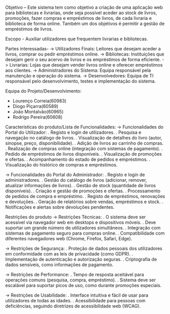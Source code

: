 Objetivo – Este sistema tem como objetivo a criação de uma aplicação web para bibliotecas e livrarias, onde seja possível aceder ao stock de livros, promoções, fazer compras e empréstimos de livros, de cada livraria e biblioteca de forma online. Também um dos objetivos é permitir a gestão de empréstimos de livros.

Escopo - Auxiliar utilizadores que frequentem livrarias e bibliotecas.

Partes interessadas-
-> Utilizadores Finais:
    Leitores que desejam aceder a livros, comprar ou pedir empréstimos online.
-> Bibliotecas:
    Instituições que desejam gerir o seu acervo de livros e os empréstimos de forma eficiente.
-> Livrarias:
    Lojas que desejam vender livros online e oferecer empréstimos aos clientes.
-> Administradores do Sistema:
    Equipa responsável pela manutenção e operação do sistema.
-> Desenvolvedores:
    Equipa de TI responsável pelo desenvolvimento, testes e implementação do sistema.

Equipa do Projeto/Desenvolvimento:
- Lourenço Correia(60983)
- Diogo Piçarra(60589)
- João Montalvão(60965)
- Rodrigo Pereira(60608)

Características do produto/Lista de Funcionalidades​:
-> Funcionalidades do Portal do Utilizador:
    . Registo e login de utilizadores.
    . Pesquisa e navegação no catálogo de livros.
    . Visualização de detalhes do livro (autor, sinopse, preço, disponibilidade).
    . Adição de livros ao carrinho de compras.
    . Realização de compras online (integração com sistemas de pagamento).
    . Pedido de empréstimos de livros disponíveis.
    . Visualização de promoções e ofertas.
    . Acompanhamento do estado de pedidos e empréstimos.
    . Visualização do histórico de compras e empréstimos.

-> Funcionalidades do Portal do Administrador:
    . Registo e login de administradores.
    . Gestão do catálogo de livros (adicionar, remover, atualizar informações de livros).
    . Gestão de stock (quantidade de livros disponíveis).
    . Criação e gestão de promoções e ofertas.
    . Processamento de pedidos de compra e empréstimo.
    . Registo de empréstimos, renovações e devoluções.
    . Geração de relatórios sobre vendas, empréstimos e stock.
    . Notificações e alertas sobre devoluções pendentes.


Restrições do produto
-> Restrições Técnicas:
    . O sistema deve ser acessível via navegador web em desktops e dispositivos móveis.
    . Deve suportar um grande número de utilizadores simultâneos.
    . Integração com sistemas de pagamento seguro para compras online.
    . Compatibilidade com diferentes navegadores web (Chrome, Firefox, Safari, Edge).

-> Restrições de Segurança:
    . Proteção de dados pessoais dos utilizadores em conformidade com as leis de privacidade (como GDPR).
    . Implementação de autenticação e autorização seguras.
    . Criptografia de dados sensíveis, como informações de pagamento.

-> Restrições de Performance:
    . Tempo de resposta aceitável para operações comuns (pesquisa, compra, empréstimo).
    . Sistema deve ser escalável para suportar picos de uso, como durante promoções especiais.

-> Restrições de Usabilidade:
    . Interface intuitiva e fácil de usar para utilizadores de todas as idades.
    . Acessibilidade para pessoas com deficiências, seguindo diretrizes de acessibilidade web (WCAG).
